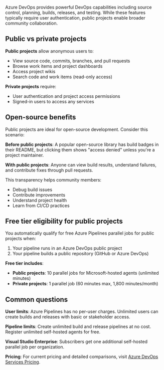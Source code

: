Azure DevOps provides powerful DevOps capabilities including source control, planning, builds, releases, and testing. While these features typically require user authentication, public projects enable broader community collaboration.

## Public vs private projects

**Public projects** allow anonymous users to:
- View source code, commits, branches, and pull requests  
- Browse work items and project dashboards
- Access project wikis
- Search code and work items (read-only access)

**Private projects** require:
- User authentication and project access permissions
- Signed-in users to access any services

## Open-source benefits

Public projects are ideal for open-source development. Consider this scenario:

**Before public projects**: A popular open-source library has build badges in their README, but clicking them shows "access denied" unless you're a project maintainer.

**With public projects**: Anyone can view build results, understand failures, and contribute fixes through pull requests.

This transparency helps community members:
- Debug build issues
- Contribute improvements  
- Understand project health
- Learn from CI/CD practices

## Free tier eligibility for public projects

You automatically qualify for free Azure Pipelines parallel jobs for public projects when:

1. Your pipeline runs in an Azure DevOps public project
2. Your pipeline builds a public repository (GitHub or Azure DevOps)

**Free tier includes**:
- **Public projects**: 10 parallel jobs for Microsoft-hosted agents (unlimited minutes)
- **Private projects**: 1 parallel job (60 minutes max, 1,800 minutes/month)

## Common questions

**User limits**: Azure Pipelines has no per-user charges. Unlimited users can create builds and releases with basic or stakeholder access.

**Pipeline limits**: Create unlimited build and release pipelines at no cost. Register unlimited self-hosted agents for free.

**Visual Studio Enterprise**: Subscribers get one additional self-hosted parallel job per organization.

**Pricing**: For current pricing and detailed comparisons, visit [Azure DevOps Services Pricing](https://azure.microsoft.com/pricing/details/devops/azure-devops-services/).
